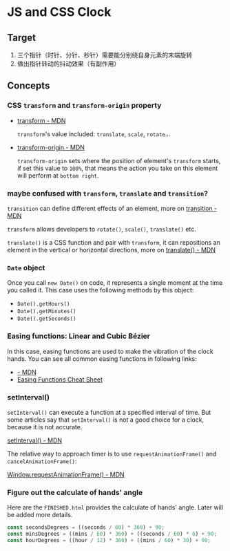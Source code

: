 # JS and CSS Clock

## Target

1. 三个指针（时针、分针、秒针）需要能分别绕自身元素的末端旋转
2. 做出指针转动的抖动效果（有副作用）

## Concepts

### CSS `transform` and `transform-origin` property

  - [transform - MDN](https://developer.mozilla.org/docs/Web/CSS/transform)

    `transform`'s value included: `translate`, `scale`, `rotate`...

  - [transform-origin - MDN](https://developer.mozilla.org/docs/Web/CSS/transform-origin)

    `transform-origin` sets where the position of element's `transform` starts, if set this value to `100%`, that means the action you take on this element will perform at `bottom right`.

### maybe confused with `transform`, `translate` and `transition`?

  `transition` can define different effects of an element, more on [transition - MDN](https://developer.mozilla.org/docs/Web/CSS/transition)

  `transform` allows developers to `rotate()`, `scale()`, `translate()` etc.

  `translate()` is a CSS function and pair with `transform`, it can repositions an element in the vertical or horizontal directions, more on [translate() - MDN](https://developer.mozilla.org/en-US/docs/Web/CSS/transform-function/translate())

### `Date` object

Once you call `new Date()` on code, it represents a single moment at the time you called it. This case uses the following methods by this object:

- `Date().getHours()`
- `Date().getMinutes()`
- `Date().getSeconds()`

### Easing functions: Linear and Cubic Bézier

In this case, easing functions are used to make the vibration of the clock hands. You can see all common easing functions in following links:

- [<easing-function> - MDN](https://developer.mozilla.org/docs/Web/CSS/easing-function)
- [Easing Functions Cheat Sheet](https://easings.net)

### setInterval()

`setInterval()` can execute a function at a specified interval of time. But some articles say that `setInterval()` is not a good choice for a clock, because it is not accurate.

[setInterval() - MDN](https://developer.mozilla.org/docs/Web/API/setInterval)

The relative way to approach timer is to use `requestAnimationFrame()` and `cancelAnimationFrame()`:

[Window.requestAnimationFrame() - MDN](https://developer.mozilla.org/docs/Web/API/window/requestAnimationFrame)

### Figure out the calculate of hands' angle

Here are the `FINISHED.html` provides the calculate of hands' angle. Later will be added more details.

```javascript
const secondsDegrees = ((seconds / 60) * 360) + 90;
const minsDegrees = ((mins / 60) * 360) + ((seconds / 60) * 6) + 90;
const hourDegrees = ((hour / 12) * 360) + ((mins / 60) * 30) + 90;
```